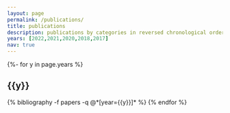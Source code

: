 ```yaml
---
layout: page
permalink: /publications/
title: publications
description: publications by categories in reversed chronological order. generated by jekyll-scholar.<br> note&#58 * indicates equal contribution. † indicates alphabetical orders.
years: [2022,2021,2020,2018,2017]
nav: true
---
```

<!-- _pages/publications.md -->
<div class="publications">

{%- for y in page.years %}
  <h2 class="year">{{y}}</h2>
  {% bibliography -f papers -q @*[year={{y}}]* %}
{% endfor %}

</div>
